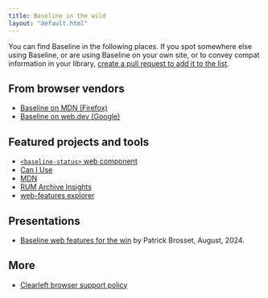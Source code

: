 ```yaml
---
title: Baseline in the wild
layout: "default.html"
---
```


You can find Baseline in the following places. If you spot somewhere else using Baseline, or are using Baseline on your own site, or to convey compat information in your library, [create a pull request to add it to the list](https://github.com/web-platform-dx/web-features/edit/pages/main/gh-pages/baseline-in-the-wild.md).

## From browser vendors

- [Baseline on MDN (Firefox)](https://developer.mozilla.org/en-US/blog/baseline-evolution-on-mdn/)
- [Baseline on web.dev (Google)](https://web.dev/baseline/)

## Featured projects and tools

- [`<baseline-status>` web component](https://github.com/GoogleChrome/baseline-status)
- [Can I Use](https://caniuse.com/)
- [MDN](https://developer.mozilla.org/en-US/docs/Glossary/Baseline/Compatibility)
- [RUM Archive Insights](https://rumarchive.com/insights/)
- [web-features explorer](https://web-platform-dx.github.io/web-features-explorer/)

## Presentations

- [Baseline web features for the win](https://www.w3.org/2024/09/TPAC/demo-baseline.html) by Patrick Brosset, August, 2024.

## More

- [Clearleft browser support policy](https://browsersupport.clearleft.com/)
